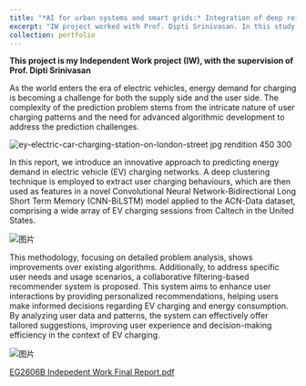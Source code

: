 ```yaml
---
title: "*AI for urban systems and smart grids:* Integration of deep reinforcement learning (DRL) to predict the demand for electricity in EV charging grids"
excerpt: "IW project worked with Prof. Dipti Srinivasan. In this study, deep clustering, LSTM networks, and collaborative filtering techniques were employed for clustering user behaviours and predicting energy demands in electric vehicle (EV) charging stations. Additionally, the user interface (UI) requires enhancements to better serve our primary stakeholders, the users and generators. Furthermore, the exploration of novel algorithms could offer substantial improvements in addressing these issues within the EV charging sector in different urban scenarios. This study emphasized the importance of utilizing data science and AI in urban systems. ![ey-electric-car-charging-station-on-london-street jpg rendition 450 300](https://github.com/user-attachments/assets/5f982f80-15c2-4db4-99d8-14fe97f91b03) "
collection: portfolio
---
```

**This project is my Independent Work project (IW), with the supervision of Prof. Dipti Srinivasan**

As the world enters the era of electric vehicles, energy demand for charging is becoming a challenge for both the supply side and the user side. The complexity of the prediction problem stems from the intricate nature of user charging patterns and the need for advanced algorithmic development to address the prediction challenges. 

![ey-electric-car-charging-station-on-london-street jpg rendition 450 300](https://github.com/user-attachments/assets/e8d7ce4e-83fa-49b7-96bb-5327ecf1f0db)

In this report, we introduce an innovative approach to predicting energy demand in electric vehicle (EV) charging networks. A deep clustering technique is employed to extract user charging behaviours, which are then used as features in a novel Convolutional Neural Network-Bidirectional Long Short Term Memory (CNN-BiLSTM) model applied to the ACN-Data dataset, comprising a wide array of EV charging sessions from Caltech in the United States.

![图片](https://github.com/user-attachments/assets/ff5010e9-7889-4979-9978-29c133418349)


This methodology, focusing on detailed problem analysis, shows improvements over existing algorithms. Additionally, to address specific user needs and usage scenarios, a collaborative filtering-based recommender system is proposed. This system aims to enhance user interactions by providing personalized recommendations, helping users make informed decisions regarding EV charging and energy consumption. By analyzing user data and patterns, the system can effectively offer tailored suggestions, improving user experience and decision-making efficiency in the context of EV charging.

![图片](https://github.com/user-attachments/assets/b80643d5-6505-440f-8c92-6073f028e760)

[EG2606B Indepedent Work Final Report.pdf](https://github.com/user-attachments/files/17306362/EG2606B.Indepedent.Work.Final.Report.pdf)
